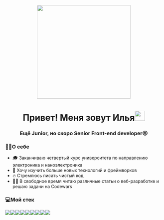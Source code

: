 <div align="center"><img src="https://media.tenor.com/S8af2k2M-VUAAAAC/hello-its.gif" height="300"/></div>
<h1 align="center">Привет! Меня зовут Илья<img src="https://github.com/blackcater/blackcater/raw/main/images/Hi.gif" height="32"/></h1>
<h3 align="center">Ещё Junior, но скоро Senior Front-end developer😜</h3>

<h3>🐱‍👤О себе</h3>
<ul>
  <li>🎓 Заканчиваю четвертый курс университета по направлению электроника и наноэлектроника</li>
  <li>🔬 Хочу изучить больше новых технологий и фреймворков</li>
  <li>🔥 Стремлюсь писать чистый код</li>
  <li>🐱‍👓 В свободное время читаю различные статьи о веб-разработке и решаю задачи на Codewars</li>
</ul>

<h3>💻Мой стек</h3>
<p><img src="https://img.shields.io/badge/html5-%23E34F26.svg?style=for-the-badge&logo=html5&logoColor=white"/><img src="https://img.shields.io/badge/css3-%231572B6.svg?style=for-the-badge&logo=css3&logoColor=white"/><img src="https://img.shields.io/badge/javascript-%23323330.svg?style=for-the-badge&logo=javascript&logoColor=%23F7DF1E"/><img src="https://img.shields.io/badge/webpack-%238DD6F9.svg?style=for-the-badge&logo=webpack&logoColor=black"/><img src="https://img.shields.io/badge/react-%2320232a.svg?style=for-the-badge&logo=react&logoColor=%2361DAFB"/><img src="https://img.shields.io/badge/git-%23F05033.svg?style=for-the-badge&logo=git&logoColor=white"/><img src="https://img.shields.io/badge/Visual%20Studio%20Code-0078d7.svg?style=for-the-badge&logo=visual-studio-code&logoColor=white"/><img src="https://img.shields.io/badge/figma-%23F24E1E.svg?style=for-the-badge&logo=figma&logoColor=white"/><img src="https://img.shields.io/badge/adobe%20photoshop-%2331A8FF.svg?style=for-the-badge&logo=adobe%20photoshop&logoColor=white"/></p>

<!--
**IlyaBiryulev/IlyaBiryulev** is a ✨ _special_ ✨ repository because its `README.md` (this file) appears on your GitHub profile.

Here are some ideas to get you started:

- 🔭 I’m currently working on ...
- 🌱 I’m currently learning ...
- 👯 I’m looking to collaborate on ...
- 🤔 I’m looking for help with ...
- 💬 Ask me about ...
- 📫 How to reach me: ...
- 😄 Pronouns: ...
- ⚡ Fun fact: ...
-->
